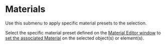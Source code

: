 # Materials

Use this submenu to apply specific material presets to the selection.

Select the specific material preset defined on the [Material Editor window](material-tools.md) to [set the associated Material](material-tools.md#apply) on the selected object(s) or element(s).
